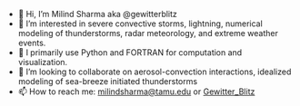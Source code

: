 - 👋 Hi, I’m Milind Sharma aka @gewitterblitz
- 👀 I’m interested in severe convective storms, lightning, numerical modeling of thunderstorms, radar meteorology, and extreme weather events.
- 🌱 I primarily use Python and FORTRAN for computation and visualization.
- 💞️ I’m looking to collaborate on aerosol-convection interactions, idealized modeling of sea-breeze initiated thunderstorms 
- 📫 How to reach me: milindsharma@tamu.edu or [Gewitter_Blitz](https://twitter.com/Gewitter_Blitz)

<!---
gewitterblitz/gewitterblitz is a ✨ special ✨ repository because its `README.md` (this file) appears on your GitHub profile.
You can click the Preview link to take a look at your changes.
--->
